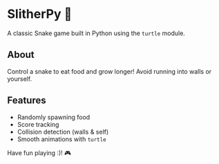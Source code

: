 # SlitherPy 🐍

A classic Snake game built in Python using the `turtle` module.

## About

Control a snake to eat food and grow longer! Avoid running into walls or yourself.

## Features
- Randomly spawning food
- Score tracking
- Collision detection (walls & self)
- Smooth animations with `turtle`

Have fun playing :)! 🎮
